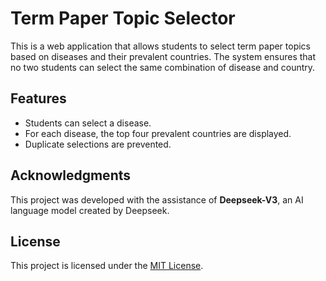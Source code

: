 # Term Paper Topic Selector

This is a web application that allows students to select term paper topics based on diseases and their prevalent countries. The system ensures that no two students can select the same combination of disease and country.

## Features
- Students can select a disease.
- For each disease, the top four prevalent countries are displayed.
- Duplicate selections are prevented.

## Acknowledgments
This project was developed with the assistance of **Deepseek-V3**, an AI language model created by Deepseek.

## License
This project is licensed under the [MIT License](LICENSE).
